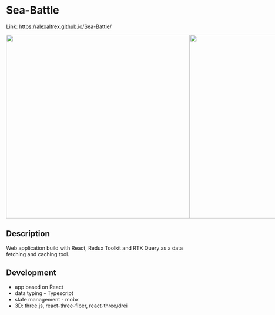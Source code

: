 # Sea-Battle
Link: https://alexaltrex.github.io/Sea-Battle/

<div style="display:flex;">
  <img src="https://user-images.githubusercontent.com/56224288/186989293-853c2117-2368-40a4-a8f2-a1c918c7d7ef.jpg" width="500">
  <img src="https://user-images.githubusercontent.com/56224288/186989298-dbc6c73e-c754-44bb-9c9b-54787a232ef8.jpg" width="500">
</div>

## Description
Web application build with React, Redux Toolkit and RTK Query as a data fetching and caching tool. 

## Development
* app based on React
* data typing - Typescript
* state management - mobx
* 3D: three.js, react-three-fiber, react-three/drei
